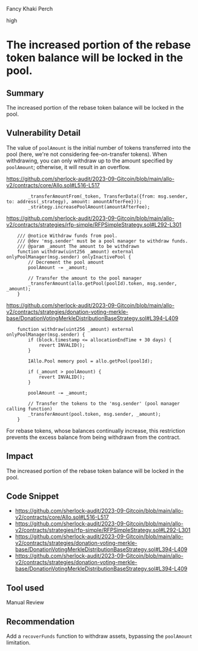 Fancy Khaki Perch

high

# The increased portion of the rebase token balance will be locked in the pool.
## Summary
The increased portion of the rebase token balance will be locked in the pool.
## Vulnerability Detail
The value of `poolAmount` is the initial number of tokens transferred into the pool (here, we're not considering fee-on-transfer tokens). When withdrawing, you can only withdraw up to the amount specified by `poolAmount`; otherwise, it will result in an overflow.

https://github.com/sherlock-audit/2023-09-Gitcoin/blob/main/allo-v2/contracts/core/Allo.sol#L516-L517
```solidity
        _transferAmountFrom(_token, TransferData({from: msg.sender, to: address(_strategy), amount: amountAfterFee}));
        _strategy.increasePoolAmount(amountAfterFee);
```

https://github.com/sherlock-audit/2023-09-Gitcoin/blob/main/allo-v2/contracts/strategies/rfp-simple/RFPSimpleStrategy.sol#L292-L301
```solidity
    /// @notice Withdraw funds from pool.
    /// @dev 'msg.sender' must be a pool manager to withdraw funds.
    /// @param _amount The amount to be withdrawn
    function withdraw(uint256 _amount) external onlyPoolManager(msg.sender) onlyInactivePool {
        // Decrement the pool amount
        poolAmount -= _amount;

        // Transfer the amount to the pool manager
        _transferAmount(allo.getPool(poolId).token, msg.sender, _amount);
    }
```

https://github.com/sherlock-audit/2023-09-Gitcoin/blob/main/allo-v2/contracts/strategies/donation-voting-merkle-base/DonationVotingMerkleDistributionBaseStrategy.sol#L394-L409
```solidity
    function withdraw(uint256 _amount) external onlyPoolManager(msg.sender) {
        if (block.timestamp <= allocationEndTime + 30 days) {
            revert INVALID();
        }

        IAllo.Pool memory pool = allo.getPool(poolId);

        if (_amount > poolAmount) {
            revert INVALID();
        }

        poolAmount -= _amount;

        // Transfer the tokens to the 'msg.sender' (pool manager calling function)
        _transferAmount(pool.token, msg.sender, _amount);
    }
```

For rebase tokens, whose balances continually increase, this restriction prevents the excess balance from being withdrawn from the contract.
## Impact
The increased portion of the rebase token balance will be locked in the pool.
## Code Snippet
- https://github.com/sherlock-audit/2023-09-Gitcoin/blob/main/allo-v2/contracts/core/Allo.sol#L516-L517
- https://github.com/sherlock-audit/2023-09-Gitcoin/blob/main/allo-v2/contracts/strategies/rfp-simple/RFPSimpleStrategy.sol#L292-L301
- https://github.com/sherlock-audit/2023-09-Gitcoin/blob/main/allo-v2/contracts/strategies/donation-voting-merkle-base/DonationVotingMerkleDistributionBaseStrategy.sol#L394-L409
- https://github.com/sherlock-audit/2023-09-Gitcoin/blob/main/allo-v2/contracts/strategies/donation-voting-merkle-base/DonationVotingMerkleDistributionBaseStrategy.sol#L394-L409
## Tool used

Manual Review

## Recommendation
Add a `recoverFunds` function to withdraw assets, bypassing the `poolAmount` limitation.